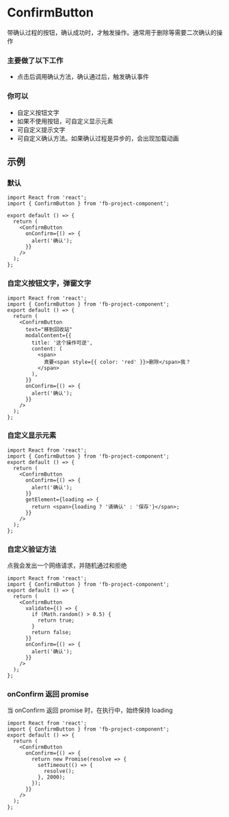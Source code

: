 # ConfirmButton

带确认过程的按钮，确认成功时，才触发操作。通常用于删除等需要二次确认的操作

### 主要做了以下工作

- 点击后调用确认方法，确认通过后，触发确认事件

### 你可以

- 自定义按钮文字
- 如果不使用按钮，可自定义显示元素
- 可自定义提示文字
- 可自定义确认方法。如果确认过程是异步的，会出现加载动画

## 示例

### 默认

```tsx
import React from 'react';
import { ConfirmButton } from 'fb-project-component';

export default () => {
  return (
    <ConfirmButton
      onConfirm={() => {
        alert('确认');
      }}
    />
  );
};
```

### 自定义按钮文字，弹窗文字

```tsx
import React from 'react';
import { ConfirmButton } from 'fb-project-component';
export default () => {
  return (
    <ConfirmButton
      text="移到回收站"
      modalContent={{
        title: '这个操作可逆',
        content: (
          <span>
            真要<span style={{ color: 'red' }}>删除</span>我？
          </span>
        ),
      }}
      onConfirm={() => {
        alert('确认');
      }}
    />
  );
};
```

### 自定义显示元素

```tsx
import React from 'react';
import { ConfirmButton } from 'fb-project-component';
export default () => {
  return (
    <ConfirmButton
      onConfirm={() => {
        alert('确认');
      }}
      getElement={loading => {
        return <span>{loading ? '请确认' : '保存'}</span>;
      }}
    />
  );
};
```

### 自定义验证方法

点我会发出一个网络请求，并随机通过和拒绝

```tsx
import React from 'react';
import { ConfirmButton } from 'fb-project-component';
export default () => {
  return (
    <ConfirmButton
      validate={() => {
        if (Math.random() > 0.5) {
          return true;
        }
        return false;
      }}
      onConfirm={() => {
        alert('确认');
      }}
    />
  );
};
```

### onConfirm 返回 promise

当 onConfirm 返回 promise 时，在执行中，始终保持 loading

```tsx
import React from 'react';
import { ConfirmButton } from 'fb-project-component';
export default () => {
  return (
    <ConfirmButton
      onConfirm={() => {
        return new Promise(resolve => {
          setTimeout(() => {
            resolve();
          }, 2000);
        });
      }}
    />
  );
};
```

<API src='../../src/confirmButton/ConfirmButton.tsx'/>
